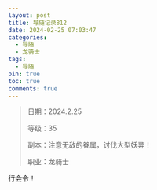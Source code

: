 ```yaml
---
layout: post
title: 导随记录812
date: 2024-02-25 07:03:47
categories:
  - 导随
  - 龙骑士
tags:
  - 导随
pin: true
toc: true
comments: true
---
```

> 日期：2024.2.25
>
> 等级：35
>
> 副本：注意无敌的眷属，讨伐大型妖异！
>
> 职业：龙骑士

行会令！